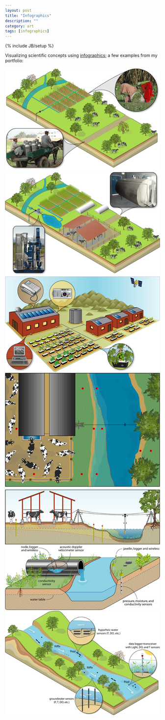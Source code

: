 ```yaml
---
layout: post
title: "Infographics"
description: ""
category: art
tags: [infographics]
---
```

{% include JB/setup %}

Visualizing scientific concepts using 
[infographics](http://en.wikipedia.org/wiki/Infographics); 
a few examples from my portfolio:

![center](/figs/2012-05-31-infographics/fig1.png)  
![center](/figs/2012-05-31-infographics/fig2.png)  
![center](/figs/2012-05-31-infographics/fig3.png)  
![center](/figs/2012-05-31-infographics/fig4.png)  
![center](/figs/2012-05-31-infographics/fig5.png)  
![center](/figs/2012-05-31-infographics/fig6.png)  
